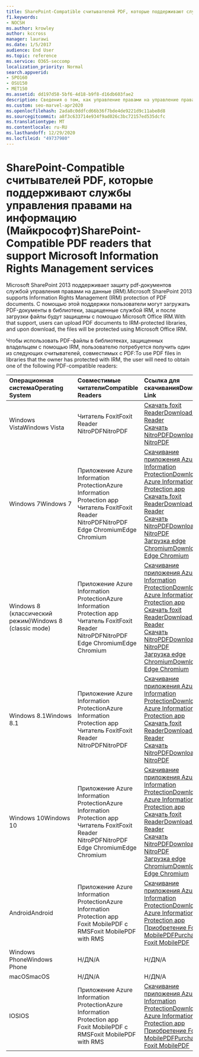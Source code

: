 ```yaml
---
title: SharePoint-Compatible считывателей PDF, которые поддерживают службы управления правами на информацию (Майкрософт)
f1.keywords:
- NOCSH
ms.author: krowley
author: kccross
manager: laurawi
ms.date: 1/5/2017
audience: End User
ms.topic: reference
ms.service: O365-seccomp
localization_priority: Normal
search.appverid:
- SPO160
- OSU150
- MET150
ms.assetid: dd197d58-5bf6-4d18-b9f8-d16db603fae2
description: Сведения о том, как управление правами на управление правами на данные (IRM) защищает PDF-документы, загруженные в библиотеки с защитой IRM в Microsoft SharePoint 2013 и загружаемые из них.
ms.custom: seo-marvel-apr2020
ms.openlocfilehash: 2ada8c0ddfcd66b36f7bde4de9221d9c11abe8d8
ms.sourcegitcommit: a8f3c633714e934f9ad026c3bc72157ed535dcfc
ms.translationtype: MT
ms.contentlocale: ru-RU
ms.lasthandoff: 12/29/2020
ms.locfileid: "49737980"
---
```

# <a name="sharepoint-compatible-pdf-readers-that-support-microsoft-information-rights-management-services"></a><span data-ttu-id="b429b-103">SharePoint-Compatible считывателей PDF, которые поддерживают службы управления правами на информацию (Майкрософт)</span><span class="sxs-lookup"><span data-stu-id="b429b-103">SharePoint-Compatible PDF readers that support Microsoft Information Rights Management services</span></span>

<span data-ttu-id="b429b-104">Microsoft SharePoint 2013 поддерживает защиту pdf-документов службой управления правами на данные (IRM).</span><span class="sxs-lookup"><span data-stu-id="b429b-104">Microsoft SharePoint 2013 supports Information Rights Management (IRM) protection of PDF documents.</span></span> <span data-ttu-id="b429b-105">С помощью этой поддержки пользователи могут загружать PDF-документы в библиотеки, защищенные службой IRM, и после загрузки файлы будут защищены с помощью Microsoft Office IRM.</span><span class="sxs-lookup"><span data-stu-id="b429b-105">With that support, users can upload PDF documents to IRM-protected libraries, and upon download, the files will be protected using Microsoft Office IRM.</span></span>
  
<span data-ttu-id="b429b-106">Чтобы использовать PDF-файлы в библиотеках, защищенных владельцем с помощью IRM, пользователю потребуется получить один из следующих считывателей, совместимых с PDF:</span><span class="sxs-lookup"><span data-stu-id="b429b-106">To use PDF files in libraries that the owner has protected with IRM, the user will need to obtain one of the following PDF-compatible readers:</span></span>
  
| <span data-ttu-id="b429b-107">Операционная система</span><span class="sxs-lookup"><span data-stu-id="b429b-107">Operating System</span></span> | <span data-ttu-id="b429b-108">Совместимые читатели</span><span class="sxs-lookup"><span data-stu-id="b429b-108">Compatible Readers</span></span> | <span data-ttu-id="b429b-109">Ссылка для скачивания</span><span class="sxs-lookup"><span data-stu-id="b429b-109">Download Link</span></span> |
|:-----|:-----|:-----|
|<span data-ttu-id="b429b-110">Windows Vista</span><span class="sxs-lookup"><span data-stu-id="b429b-110">Windows Vista</span></span>  <br/> |<span data-ttu-id="b429b-111">Читатель Foxit</span><span class="sxs-lookup"><span data-stu-id="b429b-111">Foxit Reader</span></span>  <br/> <span data-ttu-id="b429b-112">NitroPDF</span><span class="sxs-lookup"><span data-stu-id="b429b-112">NitroPDF</span></span>  <br/> |[<span data-ttu-id="b429b-113">Скачать foxit Reader</span><span class="sxs-lookup"><span data-stu-id="b429b-113">Download Foxit Reader</span></span>](https://go.microsoft.com/fwlink/?linkid=2139326) <br/> [<span data-ttu-id="b429b-114">Скачать NitroPDF</span><span class="sxs-lookup"><span data-stu-id="b429b-114">Download NitroPDF</span></span>](https://go.microsoft.com/fwlink/?linkid=2139327) <br/> |
|<span data-ttu-id="b429b-115">Windows 7</span><span class="sxs-lookup"><span data-stu-id="b429b-115">Windows 7</span></span>  <br/> |<span data-ttu-id="b429b-116">Приложение Azure Information Protection</span><span class="sxs-lookup"><span data-stu-id="b429b-116">Azure Information Protection app</span></span>  <br/> <span data-ttu-id="b429b-117">Читатель Foxit</span><span class="sxs-lookup"><span data-stu-id="b429b-117">Foxit Reader</span></span>  <br/> <span data-ttu-id="b429b-118">NitroPDF</span><span class="sxs-lookup"><span data-stu-id="b429b-118">NitroPDF</span></span>  <br/> <span data-ttu-id="b429b-119">Edge Chromium</span><span class="sxs-lookup"><span data-stu-id="b429b-119">Edge Chromium</span></span>  <br/>|[<span data-ttu-id="b429b-120">Скачивание приложения Azure Information Protection</span><span class="sxs-lookup"><span data-stu-id="b429b-120">Download Azure Information Protection app</span></span>](https://go.microsoft.com/fwlink/?linkid=837797) <br/> [<span data-ttu-id="b429b-121">Скачать foxit Reader</span><span class="sxs-lookup"><span data-stu-id="b429b-121">Download Foxit Reader</span></span>](https://go.microsoft.com/fwlink/?linkid=2139326) <br/> [<span data-ttu-id="b429b-122">Скачать NitroPDF</span><span class="sxs-lookup"><span data-stu-id="b429b-122">Download NitroPDF</span></span>](https://go.microsoft.com/fwlink/?linkid=2139327) <br/> [<span data-ttu-id="b429b-123">Загрузка edge Chromium</span><span class="sxs-lookup"><span data-stu-id="b429b-123">Download Edge Chromium</span></span>](https://support.microsoft.com/microsoft-edge/download-the-new-microsoft-edge-based-on-chromium-0f4a3dd7-55df-60f5-739f-00010dba52cf) <br/>|
|<span data-ttu-id="b429b-124">Windows 8 (классический режим)</span><span class="sxs-lookup"><span data-stu-id="b429b-124">Windows 8 (classic mode)</span></span>  <br/> |<span data-ttu-id="b429b-125">Приложение Azure Information Protection</span><span class="sxs-lookup"><span data-stu-id="b429b-125">Azure Information Protection app</span></span>  <br/> <span data-ttu-id="b429b-126">Читатель Foxit</span><span class="sxs-lookup"><span data-stu-id="b429b-126">Foxit Reader</span></span>  <br/> <span data-ttu-id="b429b-127">NitroPDF</span><span class="sxs-lookup"><span data-stu-id="b429b-127">NitroPDF</span></span>  <br/> <span data-ttu-id="b429b-128">Edge Chromium</span><span class="sxs-lookup"><span data-stu-id="b429b-128">Edge Chromium</span></span>  <br/>|[<span data-ttu-id="b429b-129">Скачивание приложения Azure Information Protection</span><span class="sxs-lookup"><span data-stu-id="b429b-129">Download Azure Information Protection app</span></span>](https://go.microsoft.com/fwlink/?linkid=837797) <br/> [<span data-ttu-id="b429b-130">Скачать foxit Reader</span><span class="sxs-lookup"><span data-stu-id="b429b-130">Download Foxit Reader</span></span>](https://go.microsoft.com/fwlink/?linkid=2139326) <br/> [<span data-ttu-id="b429b-131">Скачать NitroPDF</span><span class="sxs-lookup"><span data-stu-id="b429b-131">Download NitroPDF</span></span>](https://go.microsoft.com/fwlink/?linkid=2139327) <br/> [<span data-ttu-id="b429b-132">Загрузка edge Chromium</span><span class="sxs-lookup"><span data-stu-id="b429b-132">Download Edge Chromium</span></span>](https://support.microsoft.com/microsoft-edge/download-the-new-microsoft-edge-based-on-chromium-0f4a3dd7-55df-60f5-739f-00010dba52cf) <br/> |
|<span data-ttu-id="b429b-133">Windows 8.1</span><span class="sxs-lookup"><span data-stu-id="b429b-133">Windows 8.1</span></span>  <br/> |<span data-ttu-id="b429b-134">Приложение Azure Information Protection</span><span class="sxs-lookup"><span data-stu-id="b429b-134">Azure Information Protection app</span></span>  <br/> <span data-ttu-id="b429b-135">Читатель Foxit</span><span class="sxs-lookup"><span data-stu-id="b429b-135">Foxit Reader</span></span>  <br/> <span data-ttu-id="b429b-136">NitroPDF</span><span class="sxs-lookup"><span data-stu-id="b429b-136">NitroPDF</span></span>  <br/> |[<span data-ttu-id="b429b-137">Скачивание приложения Azure Information Protection</span><span class="sxs-lookup"><span data-stu-id="b429b-137">Download Azure Information Protection app</span></span>](https://go.microsoft.com/fwlink/?linkid=837797) <br/> [<span data-ttu-id="b429b-138">Скачать foxit Reader</span><span class="sxs-lookup"><span data-stu-id="b429b-138">Download Foxit Reader</span></span>](https://go.microsoft.com/fwlink/?linkid=2139326) <br/> [<span data-ttu-id="b429b-139">Скачать NitroPDF</span><span class="sxs-lookup"><span data-stu-id="b429b-139">Download NitroPDF</span></span>](https://go.microsoft.com/fwlink/?linkid=2139327) <br/> |
|<span data-ttu-id="b429b-140">Windows 10</span><span class="sxs-lookup"><span data-stu-id="b429b-140">Windows 10</span></span>  <br/> |<span data-ttu-id="b429b-141">Приложение Azure Information Protection</span><span class="sxs-lookup"><span data-stu-id="b429b-141">Azure Information Protection app</span></span>  <br/> <span data-ttu-id="b429b-142">Читатель Foxit</span><span class="sxs-lookup"><span data-stu-id="b429b-142">Foxit Reader</span></span>  <br/> <span data-ttu-id="b429b-143">NitroPDF</span><span class="sxs-lookup"><span data-stu-id="b429b-143">NitroPDF</span></span>  <br/> <span data-ttu-id="b429b-144">Edge Chromium</span><span class="sxs-lookup"><span data-stu-id="b429b-144">Edge Chromium</span></span>  <br/> |[<span data-ttu-id="b429b-145">Скачивание приложения Azure Information Protection</span><span class="sxs-lookup"><span data-stu-id="b429b-145">Download Azure Information Protection app</span></span>](https://go.microsoft.com/fwlink/?linkid=837797) <br/> [<span data-ttu-id="b429b-146">Скачать foxit Reader</span><span class="sxs-lookup"><span data-stu-id="b429b-146">Download Foxit Reader</span></span>](https://go.microsoft.com/fwlink/?linkid=2139326) <br/> [<span data-ttu-id="b429b-147">Скачать NitroPDF</span><span class="sxs-lookup"><span data-stu-id="b429b-147">Download NitroPDF</span></span>](https://go.microsoft.com/fwlink/?linkid=2139327) <br/> [<span data-ttu-id="b429b-148">Загрузка edge Chromium</span><span class="sxs-lookup"><span data-stu-id="b429b-148">Download Edge Chromium</span></span>](https://support.microsoft.com/microsoft-edge/download-the-new-microsoft-edge-based-on-chromium-0f4a3dd7-55df-60f5-739f-00010dba52cf) <br/> |
|<span data-ttu-id="b429b-149">Android</span><span class="sxs-lookup"><span data-stu-id="b429b-149">Android</span></span>  <br/> |<span data-ttu-id="b429b-150">Приложение Azure Information Protection</span><span class="sxs-lookup"><span data-stu-id="b429b-150">Azure Information Protection app</span></span>  <br/> <span data-ttu-id="b429b-151">Foxit MobilePDF с RMS</span><span class="sxs-lookup"><span data-stu-id="b429b-151">Foxit MobilePDF with RMS</span></span>  <br/> |[<span data-ttu-id="b429b-152">Скачивание приложения Azure Information Protection</span><span class="sxs-lookup"><span data-stu-id="b429b-152">Download Azure Information Protection app</span></span>](https://go.microsoft.com/fwlink/?linkid=836827) <br/> [<span data-ttu-id="b429b-153">Приобретение Foxit MobilePDF</span><span class="sxs-lookup"><span data-stu-id="b429b-153">Purchase Foxit MobilePDF</span></span>](https://play.google.com/store/apps/details?id=com.foxit.mobile.pdf.lite) <br/> |
|<span data-ttu-id="b429b-154">Windows Phone</span><span class="sxs-lookup"><span data-stu-id="b429b-154">Windows Phone</span></span>  <br/> |<span data-ttu-id="b429b-155">Н/Д</span><span class="sxs-lookup"><span data-stu-id="b429b-155">N/A</span></span>  <br/> |<span data-ttu-id="b429b-156">Н/Д</span><span class="sxs-lookup"><span data-stu-id="b429b-156">N/A</span></span>  <br/> |
|<span data-ttu-id="b429b-157">macOS</span><span class="sxs-lookup"><span data-stu-id="b429b-157">macOS</span></span>  <br/> |<span data-ttu-id="b429b-158">Н/Д</span><span class="sxs-lookup"><span data-stu-id="b429b-158">N/A</span></span>  <br/> |<span data-ttu-id="b429b-159">Н/Д</span><span class="sxs-lookup"><span data-stu-id="b429b-159">N/A</span></span>  <br/> |
|<span data-ttu-id="b429b-160">IOS</span><span class="sxs-lookup"><span data-stu-id="b429b-160">IOS</span></span>  <br/> |<span data-ttu-id="b429b-161">Приложение Azure Information Protection</span><span class="sxs-lookup"><span data-stu-id="b429b-161">Azure Information Protection app</span></span>  <br/> <span data-ttu-id="b429b-162">Foxit MobilePDF с RMS</span><span class="sxs-lookup"><span data-stu-id="b429b-162">Foxit MobilePDF with RMS</span></span>  <br/> |[<span data-ttu-id="b429b-163">Скачивание приложения Azure Information Protection</span><span class="sxs-lookup"><span data-stu-id="b429b-163">Download Azure Information Protection app</span></span>](https://go.microsoft.com/fwlink/?linkid=836828) <br/> [<span data-ttu-id="b429b-164">Приобретение Foxit MobilePDF</span><span class="sxs-lookup"><span data-stu-id="b429b-164">Purchase Foxit MobilePDF</span></span>](https://play.google.com/store/apps/details?id=com.foxit.mobile.pdf.lite) <br/> |
   
